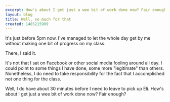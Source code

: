```yaml
---
excerpt: How's about I get just a wee bit of work done now? Fair enough?
layout: blog
title: Well, so much for that
created: 1485215989
---
```

<p>It's just before 5pm now. I've managed to let the whole day get by me without making one bit of progress on my class.</p><p>There, I said it.</p><p>It's not that I sat on Facebook or other social media fooling around all day. I could point to some things I have done, some more "legitimate" than others. Nonetheless, I do need to take responsibility for the fact that I accomplished not one thing for the class.</p><p>Well, I do have about 30 minutes before I need to leave to pick up Eli. How's about I get just a wee bit of work done now? Fair enough?</p>
